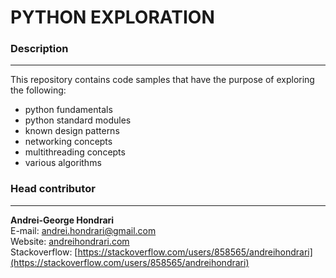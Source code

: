 # PYTHON EXPLORATION

### Description
---
This repository contains code samples that have the purpose of exploring the following:
- python fundamentals
- python standard modules
- known design patterns
- networking concepts
- multithreading concepts
- various algorithms

### Head contributor
---

**Andrei-George Hondrari**  
E-mail: [andrei.hondrari@gmail.com](mailto:andrei.hondrari@gmail.com)  
Website: [andreihondrari.com](andreihondrari.com)  
Stackoverflow: [https://stackoverflow.com/users/858565/andreihondrari](https://stackoverflow.com/users/858565/andreihondrari)